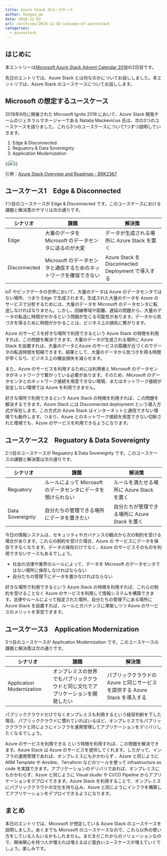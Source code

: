 ```yaml
---
title: Azure Stack のユースケース
author: kongou_ae
date: 2018-12-02
url: /archives/2018-12-02-usecase-of-azurestack
categories:
  - azurestack
---
```


## はじめに

本エントリーは[Microsoft Azure Stack Advent Calendar 2018](https://qiita.com/advent-calendar/2018/azure-stack)の2日目です。

先日のエントリでは、Azure Stack とは何なのかについてお話ししました。本エントリでは、Azure Stack のユースケースについてお話しします。

## Microsoft の想定するユースケース

2018年9月に開催された Microsoft Ignite 2018 において、Azure Stack 開発チームのジェネラルマネージャーである Natalia Mackevicius 氏は、次の3つのユースケースを語りました。これら3つのユースケースについて1つずつ説明していきます。

1. Edge & Disconnected
2. Reguatory & Data Sovereignty
3. Application Modernization

{{<img src="./../../images/2018-12-02-001.png">}}

引用：[Azure Stack Overview and Roadmap - BRK2367](https://www.youtube.com/watch?v=IIgyt80dfgY)

## ユースケース1　Edge & Disconnected

1つ目のユースケースが Edge & Disconnected です。このユースケースにおける課題と解決策のサマリは次の通りです。

|シナリオ | 課題 | 解決策 |
|--------|------|---------|
| Edge | 大量のデータを Microsoft のデータセンタに送るのが大変 |  データが生成される場所に Azure Stack を置く|
| Disconnected |  Microsoft のデータセンタと通信するためのネットワークを確保できない | Azure Stack を Disconnected Deployment で導入する |

IoT やビックデータの世界において、大量のデータは Azure のデータセンタではない場所、つまり Edge で生成されます。生成された大量のデータを Azure のサービスで分析するためには、大量のデータを Microsoft のデータセンタに転送しなければなりません。しかし、回線帯域や距離、遅延の問題から、大量のデータの転送に時間がかかるという問題が生じる可能性があります。データから気づきを得るために時間がかかることは、ビジネス上の損失に繋がります。

Azure のサービスを好きな場所で利用できるという Azure Stack の特徴を利用すれば、この問題を解決できます。大量のデータが生成される場所に Azure Stack を設置すれは、大量のデータとAzure のサービスの距離が近づくのでデータの転送時間を短縮できます。結果として、大量のデータから気づきを得る時間が早くなり、ビジネス上の機会損失を減らせます。

また、Azure のサービスを利用するためには利用者と Microsoft のデータセンタがネットワークで繋がっている必要があります。そのため、Microsoft のデータセンタとのネットワーク接続を用意できない環境、またはネットワーク接続が安定しない環境では Azure を利用できません。

好きな場所で利用できるという Azure Stack の特徴を利用すれば、この問題を解決するできます。Azure Stack には Disconnected deployment という導入方式が存在します。この方式の Azure Stack はインターネットと通信できない環境でも動作します。つまり、Azure とのネットワーク接続を用意できない切断された環境でも、Azure のサービスを利用できるようになります。

## ユースケース2　Reguatory & Data Sovereignty

2つ目のユースケースが Reguatory & Data Sovereignty です。このユースケースの課題と解決策は次の通りです。

|シナリオ | 課題 | 解決策 |
|--------|------|---------|
| Reguatory | ルールによって Microsoft のデータセンタにデータを預けられない | ルールを満たせる場所に Azure Stack を置く　|
| Data Sovereignty | 自分たちの管理できる場所にデータを置きたい | 自分たちが管理できる場所に Azure Stack を置く |

今日の情報システムは、セキュリティやガバナンスの観点から次の制約を受ける場合があります。これらの制約を受けた場合、Azure の サービスにデータを保存できなくなります。データの保存だけでなく、Azure のサービスそのものを利用できないケースもあるでしょう。

- 社会の法律や業界のルールによって、データを Microsoft のデータセンタではない場所に保存しなければならない
- 自分たちの管理下にデータを置かなければならない

好きな場所で利用できるという Azure Stack の特徴を利用すれば、これらの制約を受けることなく Azure のサービスを利用して情報システムを構築できます。法律やルールによって指定された場所、自分たちの管理下にある場所に Azure Stack を設置すれば、ルールとガバナンスに準拠しつつ Azure のサービスのメリットを享受できます。
 
##  ユースケース3　Application Modernization

3つ目のユースケースが Application Modernization です。このユースケースの課題と解決策は次の通りです。

|シナリオ | 課題 | 解決策 |
|--------|------|---------|
|Application Modernization|オンプレミスの世界でもパブリッククラウドと同じ文化でアプリケーションを開発したい | パブリッククラウドの Azure と同じサービスを提供する Azure Stack を導入する |

パブリッククラウドだけでなくオンプレミスも利用するという経営判断を下した場合、パブリッククラウドに慣れていればいるほど、オンプレミスでもパブリッククラウドと同じようにインフラを運用管理してアプリケーションをデリバリしたくなるでしょう。

Azure のサービスを利用できる という特徴を利用すれば、この問題を解決できます。Azure Stack は Azure のサービスを提供してくれます。したがって、インフラの運用管理であれば、オンプレミスにもかかわらず 、Azure と同じように ARM Template や Ansible、Terraform などのツールを使って infrastructure as code を実践できます。アプリケーションのデリバリであれば、オンプレミスにもかかわらず、Azure と同じように Visual studio や CI/CD Pipeline からアプリケーションをデプロイできます。Azure Stack を利用することで、オンプレミスにパブリッククラウドの文化を持ち込み、Azure と同じようにインフラを構築してアプリケーションをデプロイできるようになります。

## まとめ

本日のエントリでは、Microsoft が想定している Azure Stack のユースケースを説明しました。あくまでも Microsoft のユースケースなので、これら以外の使い方をしている人もいるかもしれません。まだまだこれからのソリューションなので、興味関心を持つ人が増えれば増えるほど面白いユースケースが増えていくでしょう。楽しみです。
